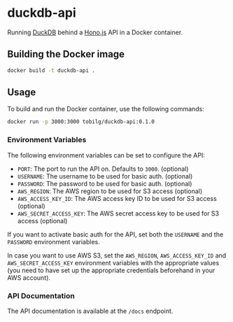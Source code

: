 # duckdb-api
Running [DuckDB](https://duckdb.org/) behind a [Hono.js](https://hono.dev/) API in a Docker container.

## Building the Docker image

```bash
docker build -t duckdb-api .
```

## Usage
To build and run the Docker container, use the following commands:

```bash
docker run -p 3000:3000 tobilg/duckdb-api:0.1.0
```

### Environment Variables
The following environment variables can be set to configure the API:

- `PORT`: The port to run the API on. Defaults to `3000`. (optional)
- `USERNAME`: The username to be used for basic auth. (optional)
- `PASSWORD`: The password to be used for basic auth. (optional)
- `AWS_REGION`: The AWS region to be used for S3 access (optional)
- `AWS_ACCESS_KEY_ID`: The AWS access key ID to be used for S3 access (optional)
- `AWS_SECRET_ACCESS_KEY`: The AWS secret access key to be used for S3 access (optional)

If you want to activate basic auth for the API, set both the `USERNAME` and the `PASSWORD` environment variables. 

In case you want to use AWS S3, set the `AWS_REGION`, `AWS_ACCESS_KEY_ID` and `AWS_SECRET_ACCESS_KEY` environment variables with the appropriate values (you need to have set up the appropriate credentials beforehand in your AWS account).

### API Documentation
The API documentation is available at the `/docs` endpoint.
